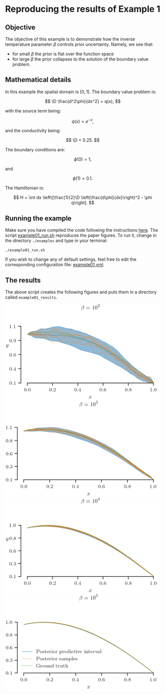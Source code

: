 # Reproducing the results of Example 1

## Objective
The objective of this example is to demonstrate how the inverse temperature
parameter $\beta$ controls prior uncertainty.
Namely, we see that:
+ for small $\beta$ the prior is flat over the function space
+ for large $\beta$ the prior collapses to the solution of the boundary value
problem.

## Mathematical details
In this example the spatial domain is $[0, 1]$.
The boundary value problem is:

$$
\D \frac{d^2\phi}{dx^2} = q(x),
$$

with the source term being:

$$
q(x) = e^{-x},
$$

and the conductivity being:

$$
\D = 0.25.
$$

The boundary conditions are:

$$
\phi(0) = 1, 
$$

and

$$
\phi(1) = 0.1.
$$

The Hamiltonian is:

$$
H = \int dx \left\[\frac{1}{2}\D \left(\frac{d\phi}{dx}\right)^2 - \phi q\right].
$$

## Running the example

Make sure you have compiled the code following the instructions 
[here](../README.md).
The script [example01_run.sh](./example01_run.sh) reproduces the paper figures.
To run it, change in the directory `./examples` and type in your terminal:
```
./example01_run.sh
```

If you wish to change any of default settings, feel free to edit the 
corresponding configuration file: [example01.yml](./example01.yml).

## The results

The above script creates the following figures and puts them in a directory
called `example01_results`.

![](./paper_figures/example01_beta=1.00e+02.png)
![](./paper_figures/example01_beta=1.00e+03.png)
![](./paper_figures/example01_beta=1.00e+04.png)
![](./paper_figures/example01_beta=1.00e+05.png)

